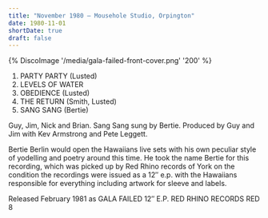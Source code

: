 ```yaml
---
title: "November 1980 – Mousehole Studio, Orpington"
date: 1980-11-01
shortDate: true
draft: false
---
```


{% DiscoImage '/media/gala-failed-front-cover.png' '200' %}

1. PARTY PARTY (Lusted)
1. LEVELS OF WATER
1. OBEDIENCE (Lusted)
1. THE RETURN (Smith, Lusted)
1. SANG SANG (Bertie)

Guy, Jim, Nick and Brian. Sang Sang sung by Bertie. Produced by Guy and Jim with Kev Armstrong and Pete Leggett.

Bertie Berlin would open the Hawaiians live sets with his own peculiar style of yodelling and poetry around this time. He took the name Bertie for this recording, which was picked up by Red Rhino records of York on the condition the recordings were issued as a 12″ e.p. with the Hawaiians responsible for everything including artwork for sleeve and labels.

Released February 1981 as GALA FAILED 12″ E.P. RED RHINO RECORDS RED 8
